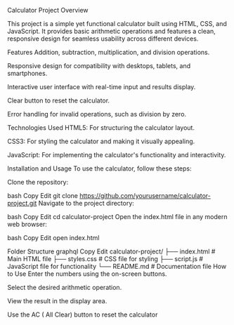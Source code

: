 Calculator Project
Overview

This project is a simple yet functional calculator built using HTML, CSS, and JavaScript. It provides basic arithmetic operations and features a clean, responsive design for seamless usability across different devices.

Features
Addition, subtraction, multiplication, and division operations.

Responsive design for compatibility with desktops, tablets, and smartphones.

Interactive user interface with real-time input and results display.

Clear button to reset the calculator.

Error handling for invalid operations, such as division by zero.

Technologies Used
HTML5: For structuring the calculator layout.

CSS3: For styling the calculator and making it visually appealing.

JavaScript: For implementing the calculator's functionality and interactivity.


Installation and Usage
To use the calculator, follow these steps:

Clone the repository:

bash
Copy
Edit
git clone https://github.com/yourusername/calculator-project.git
Navigate to the project directory:

bash
Copy
Edit
cd calculator-project
Open the index.html file in any modern web browser:

bash
Copy
Edit
open index.html


Folder Structure
graphql
Copy
Edit
calculator-project/
├── index.html       # Main HTML file
├── styles.css       # CSS file for styling
├── script.js        # JavaScript file for functionality
└── README.md        # Documentation file
How to Use
Enter the numbers using the on-screen buttons.

Select the desired arithmetic operation.

View the result in the display area.

Use the AC ( All Clear) button to reset the calculator
